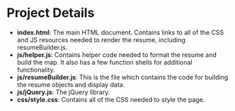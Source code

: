 # Project Details

* **index.html**: The main HTML document. Contains links to all of the CSS and JS resources needed to render the resume, including resumeBuilder.js.
* **js/helper.js**: Contains helper code needed to format the resume and build the map. It also has a few function shells for additional functionality.
* **js/resumeBuilder.js**: This is the file which contains the code for building the resume objects and display data.
* **js/jQuery.js**: The jQuery library.
* **css/style.css**: Contains all of the CSS needed to style the page.